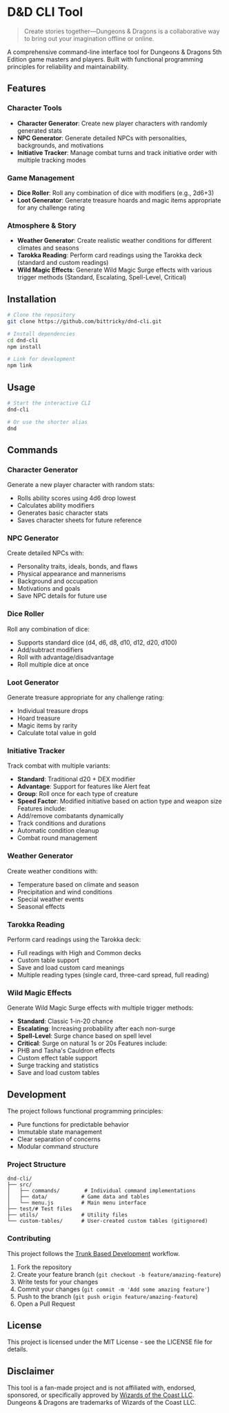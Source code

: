 # D&D CLI Tool

> Create stories together—Dungeons & Dragons is a collaborative way to bring out your imagination offline or online.

A comprehensive command-line interface tool for Dungeons & Dragons 5th Edition game masters and players. Built with functional programming principles for reliability and maintainability.

## Features

### Character Tools
- **Character Generator**: Create new player characters with randomly generated stats
- **NPC Generator**: Generate detailed NPCs with personalities, backgrounds, and motivations
- **Initiative Tracker**: Manage combat turns and track initiative order with multiple tracking modes

### Game Management
- **Dice Roller**: Roll any combination of dice with modifiers (e.g., 2d6+3)
- **Loot Generator**: Generate treasure hoards and magic items appropriate for any challenge rating

### Atmosphere & Story
- **Weather Generator**: Create realistic weather conditions for different climates and seasons
- **Tarokka Reading**: Perform card readings using the Tarokka deck (standard and custom readings)
- **Wild Magic Effects**: Generate Wild Magic Surge effects with various trigger methods (Standard, Escalating, Spell-Level, Critical)

## Installation

```bash
# Clone the repository
git clone https://github.com/bittricky/dnd-cli.git

# Install dependencies
cd dnd-cli
npm install

# Link for development
npm link
```

## Usage

```bash
# Start the interactive CLI
dnd-cli

# Or use the shorter alias
dnd
```

## Commands

### Character Generator
Generate a new player character with random stats:
- Rolls ability scores using 4d6 drop lowest
- Calculates ability modifiers
- Generates basic character stats
- Saves character sheets for future reference

### NPC Generator
Create detailed NPCs with:
- Personality traits, ideals, bonds, and flaws
- Physical appearance and mannerisms
- Background and occupation
- Motivations and goals
- Save NPC details for future use

### Dice Roller
Roll any combination of dice:
- Supports standard dice (d4, d6, d8, d10, d12, d20, d100)
- Add/subtract modifiers
- Roll with advantage/disadvantage
- Roll multiple dice at once

### Loot Generator
Generate treasure appropriate for any challenge rating:
- Individual treasure drops
- Hoard treasure
- Magic items by rarity
- Calculate total value in gold

### Initiative Tracker
Track combat with multiple variants:
- **Standard**: Traditional d20 + DEX modifier
- **Advantage**: Support for features like Alert feat
- **Group**: Roll once for each type of creature
- **Speed Factor**: Modified initiative based on action type and weapon size
Features include:
- Add/remove combatants dynamically
- Track conditions and durations
- Automatic condition cleanup
- Combat round management

### Weather Generator
Create weather conditions with:
- Temperature based on climate and season
- Precipitation and wind conditions
- Special weather events
- Seasonal effects

### Tarokka Reading
Perform card readings using the Tarokka deck:
- Full readings with High and Common decks
- Custom table support
- Save and load custom card meanings
- Multiple reading types (single card, three-card spread, full reading)

### Wild Magic Effects
Generate Wild Magic Surge effects with multiple trigger methods:
- **Standard**: Classic 1-in-20 chance
- **Escalating**: Increasing probability after each non-surge
- **Spell-Level**: Surge chance based on spell level
- **Critical**: Surge on natural 1s or 20s
Features include:
- PHB and Tasha's Cauldron effects
- Custom effect table support
- Surge tracking and statistics
- Save and load custom tables

## Development

The project follows functional programming principles:
- Pure functions for predictable behavior
- Immutable state management
- Clear separation of concerns
- Modular command structure

### Project Structure
```
dnd-cli/
├── src/
│   ├── commands/        # Individual command implementations
│   ├── data/           # Game data and tables
│   └── menu.js         # Main menu interface
├── test/# Test files
├── utils/              # Utility files
└── custom-tables/      # User-created custom tables (gitignored)
```

### Contributing

This project follows the [Trunk Based Development](https://trunkbaseddevelopment.com/) workflow.

1. Fork the repository
2. Create your feature branch (`git checkout -b feature/amazing-feature`)
3. Write tests for your changes
4. Commit your changes (`git commit -m 'Add some amazing feature'`)
5. Push to the branch (`git push origin feature/amazing-feature`)
6. Open a Pull Request

## License

This project is licensed under the MIT License - see the LICENSE file for details.

## Disclaimer

This tool is a fan-made project and is not affiliated with, endorsed, sponsored, or specifically approved by [Wizards of the Coast LLC](https://company.wizards.com/en). Dungeons & Dragons are trademarks of Wizards of the Coast LLC.
